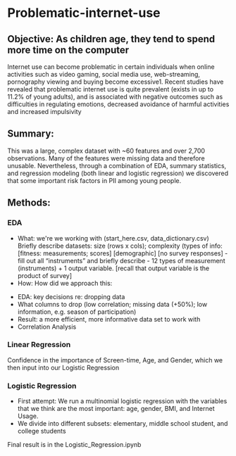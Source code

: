 # Problematic-internet-use
## Objective: As children age, they tend to spend more time on the computer

Internet use can become problematic in certain individuals when online activities such as video gaming, social media use, web-streaming, pornography viewing and buying become excessive1. Recent studies have revealed that problematic internet use is quite prevalent (exists in up to 11.2% of young adults), and is associated with negative outcomes such as difficulties in regulating emotions, decreased avoidance of harmful activities and increased impulsivity

## Summary:
This was a large, complex dataset with ~60 features and over 2,700 observations.  Many of the features were missing data and therefore unusable. Nevertheless, through a combination of EDA, summary statistics, and regression modeling (both linear and logistic regression) we discovered that some important risk factors in PII among young people.

## Methods:

### EDA
- What: we're we working with (start_here.csv, data_dictionary.csv)
Briefly describe datasets: size (rows x cols); complexity (types of info: [fitness: measurements; scores] [demographic] [no survey responses] - fill out all “instruments” and briefly describe - 12 types of measurement (instruments) + 1 output variable.  [recall that output variable is the product of survey]
- How: How did we approach this:
* EDA: key decisions re: dropping data
* What columns to drop (low correlation; missing data (+50%); low information, e.g. season of participation) 
* Result: a more efficient, more informative data set to work with
* Correlation Analysis

### Linear Regression
Confidence in the importance of Screen-time, Age, and Gender, which we then input into our Logistic Regression

### Logistic Regression
- First attempt: We run a multinomial logistic regression with the variables that we think are the most important: age, gender, BMI, and Internet Usage.
- We divide into different subsets: elementary, middle school student, and college students


Final result is in the Logistic_Regression.ipynb
